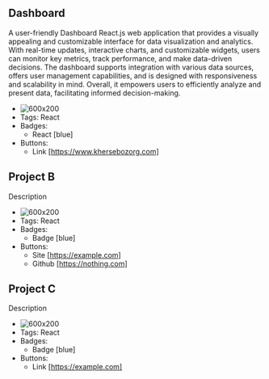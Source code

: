 ## Dashboard
A user-friendly Dashboard React.js web application that provides a visually appealing and customizable interface for data visualization and analytics. With real-time updates, interactive charts, and customizable widgets, users can monitor key metrics, track performance, and make data-driven decisions. The dashboard supports integration with various data sources, offers user management capabilities, and is designed with responsiveness and scalability in mind. Overall, it empowers users to efficiently analyze and present data, facilitating informed decision-making.
- ![600x200](https://coreui.io/images/templates/coreui_pro_light_v3_1440.webp)
- Tags: React
- Badges:
  - React [blue]
- Buttons:
  - Link [https://www.khersebozorg.com]

## Project B
Description
- ![600x200](https://cdn.wallpapersafari.com/59/12/L6zXmt.jpg)
- Tags: React
- Badges:
  - Badge [blue]
- Buttons:
  - Site [https://example.com]
  - Github [https://nothing.com]

## Project C
Description
- ![600x200](https://via.placeholder.com/600x200)
- Tags: React
- Badges:
  - Badge [blue]
- Buttons:
  - Link [https://example.com]